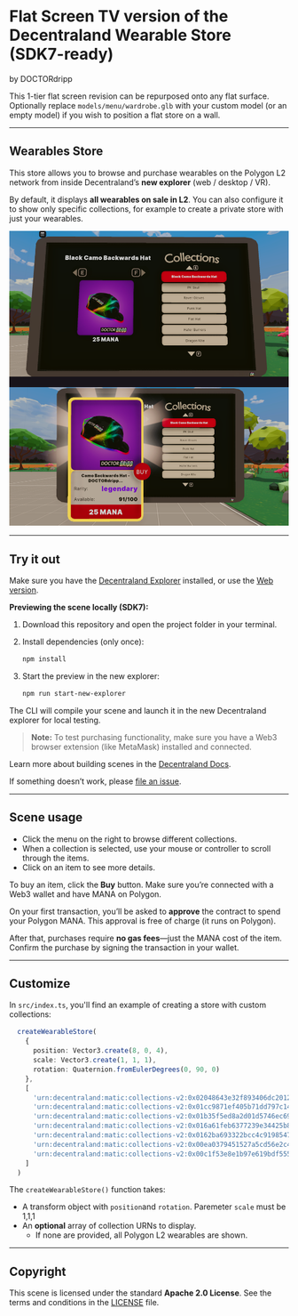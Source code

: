 # Flat Screen TV version of the Decentraland Wearable Store (SDK7-ready)
by DOCTORdripp

This 1-tier flat screen revision can be repurposed onto any flat surface. Optionally replace `models/menu/wardrobe.glb` with your custom model (or an empty model) if you wish to position a flat store on a wall.

---

## Wearables Store

This store allows you to browse and purchase wearables on the Polygon L2 network from inside Decentraland’s **new explorer** (web / desktop / VR).

By default, it displays **all wearables on sale in L2**. You can also configure it to show only specific collections, for example to create a private store with just your wearables.

![Screenshot](screenshot/screenshot.png)

---

## Try it out

Make sure you have the [Decentraland Explorer](https://decentraland.org/download/) installed, or use the [Web version](https://play.decentraland.org/).

**Previewing the scene locally (SDK7):**

1. Download this repository and open the project folder in your terminal.
2. Install dependencies (only once):

   ```bash
   npm install
   ```

3. Start the preview in the new explorer:

   ```bash
   npm run start-new-explorer
   ```

The CLI will compile your scene and launch it in the new Decentraland explorer for local testing.

> **Note:** To test purchasing functionality, make sure you have a Web3 browser extension (like MetaMask) installed and connected.

Learn more about building scenes in the [Decentraland Docs](https://docs.decentraland.org/creator/development-guide/sdk7/introduction/).

If something doesn’t work, please [file an issue](https://github.com/decentraland-scenes/Awesome-Repository/issues/new).

---

## Scene usage

- Click the menu on the right to browse different collections.
- When a collection is selected, use your mouse or controller to scroll through the items.
- Click on an item to see more details.

To buy an item, click the **Buy** button. Make sure you’re connected with a Web3 wallet and have MANA on Polygon.

On your first transaction, you’ll be asked to **approve** the contract to spend your Polygon MANA. This approval is free of charge (it runs on Polygon).

After that, purchases require **no gas fees**—just the MANA cost of the item. Confirm the purchase by signing the transaction in your wallet.

---

## Customize

In `src/index.ts`, you'll find an example of creating a store with custom collections:

```ts
  createWearableStore(
    {
      position: Vector3.create(8, 0, 4),
      scale: Vector3.create(1, 1, 1),
      rotation: Quaternion.fromEulerDegrees(0, 90, 0)
    },
    [
      'urn:decentraland:matic:collections-v2:0x02048643e32f893406dc2012a2f48a3023645612',
      'urn:decentraland:matic:collections-v2:0x01cc9871ef405b71dd797c1423c7771942fd8258',
      'urn:decentraland:matic:collections-v2:0x01b35f5ed8a2d01d5746ec691165eceb64517202',
      'urn:decentraland:matic:collections-v2:0x016a61feb6377239e34425b82e5c4b367e52457f',
      'urn:decentraland:matic:collections-v2:0x0162ba693322bcc4c9198547fe7fbb4fa751db95',
      'urn:decentraland:matic:collections-v2:0x00ea0379451527a5cd56e2c4bb0eac950ccb79fa',
      'urn:decentraland:matic:collections-v2:0x00c1f53e8e1b97e619bdf555fff187521b3e3e17'
    ]
  )
```

The `createWearableStore()` function takes:

- A transform object with `position`and `rotation`. Paremeter `scale` must be 1,1,1
- An **optional** array of collection URNs to display.  
  - If none are provided, all Polygon L2 wearables are shown.

---

## Copyright

This scene is licensed under the standard **Apache 2.0 License**. See the terms and conditions in the [LICENSE](/LICENSE) file.
